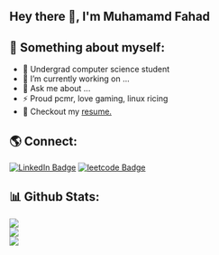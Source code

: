 ## Hey there 👋, I'm Muhamamd Fahad

## 🌠 Something about myself:

- 🌱 Undergrad computer science student
- 🔭 I’m currently working on ...
- 💬 Ask me about ...
- ⚡ Proud pcmr, love gaming, linux ricing
- 📕 Checkout my [resume.](https://drive.google.com/file/d/1LOwI7QgP22GFX2Y8Wo-QSL5wr1HejEvv/view?usp=drive_link)

## 🌎 Connect:
<p> <a href="https://www.linkedin.com/in/muhammadfahad960/"><img src="https://img.shields.io/badge/muhammadfahad960-0077B5?style=flat&logo=LinkedIn" alt="LinkedIn Badge"></a> <a href="https://leetcode.com/mfahad960/"><img src="https://img.shields.io/badge/-@mfahad960-critical?style=flat-square&amp;labelColor=0077B5&amp;logo=leetcode&amp;link=https://leetcode.com/mfahad960/" alt="leetcode Badge"></a></p>

## 📊 Github Stats:
![](https://github-readme-stats.vercel.app/api?username=mfahad960&theme=catppuccin_mocha&hide_border=false&include_all_commits=true&count_private=true)<br/>
![](https://github-readme-streak-stats.herokuapp.com/?user=mfahad960&theme=catppuccin_mocha&hide_border=false)<br/>
![](https://github-readme-stats.vercel.app/api/top-langs/?username=mfahad960&theme=catppuccin_mocha&hide_border=false&include_all_commits=true&count_private=true&layout=compact)
